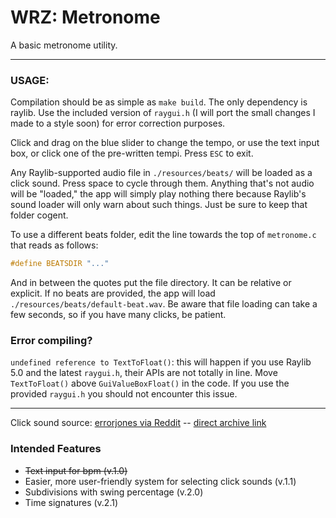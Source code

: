 # WRZ: Metronome

A basic metronome utility.

---

### USAGE: 

Compilation should be as simple as `make build`. The only dependency is raylib. Use the included version of `raygui.h` (I will port the small changes I made to a style soon) for error correction purposes.

Click and drag on the blue slider to change the tempo, or use the text input box, or click one of the pre-written tempi. Press `ESC` to exit.

Any Raylib-supported audio file in `./resources/beats/` will be loaded as a click sound. Press space to cycle through them. Anything that's not audio will be "loaded," the app will simply play nothing there because Raylib's sound loader will only warn about such things. Just be sure to keep that folder cogent.

To use a different beats folder, edit the line towards the top of `metronome.c` that reads as follows:
```c
#define BEATSDIR "..."
```
And in between the quotes put the file directory. It can be relative or explicit. If no beats are provided, the app will load `./resources/beats/default-beat.wav`. Be aware that file loading can take a few seconds, so if you have many clicks, be patient.

### Error compiling?

`undefined reference to TextToFloat()`: this will happen if you use Raylib 5.0 and the latest `raygui.h`, their APIs are not totally in line. Move `TextToFloat()` above `GuiValueBoxFloat()` in the code. If you use the provided `raygui.h` you should not encounter this issue.

---

Click sound source: [errorjones via Reddit](https://www.reddit.com/r/audioengineering/comments/kg8gth/free_click_track_sound_archive/?rdt=32981) -- [direct archive link](https://stash.reaper.fm/40824/Metronomes.zip)

### Intended Features

- ~~Text input for bpm (v.1.0)~~
- Easier, more user-friendly system for selecting click sounds (v.1.1)
- Subdivisions with swing percentage (v.2.0)
- Time signatures (v.2.1)